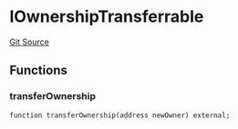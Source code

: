 # IOwnershipTransferrable
[Git Source](https://github.com/orbland/orb/blob/ef217489df43f420a76112a53516d27603cf94a8/src/IOwnershipTransferrable.sol)


## Functions
### transferOwnership


```solidity
function transferOwnership(address newOwner) external;
```

